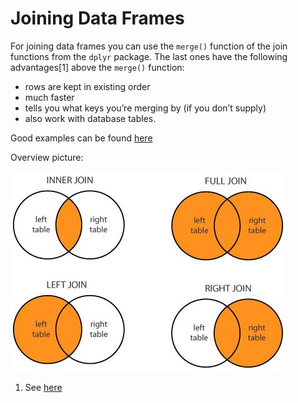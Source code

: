 Joining Data Frames
================

For joining data frames you can use the `merge()` function of the join
functions from the `dplyr` package. The last ones have the following
advantages\[1\] above the `merge()` function:

  - rows are kept in existing order
  - much faster
  - tells you what keys you’re merging by (if you don’t supply)
  - also work with database tables.

Good examples can be found
[here](https://dplyr.tidyverse.org/articles/two-table.html)

Overview picture:

![](join-image.jpg)

1.  See
    [here](https://groups.google.com/forum/#!topic/manipulatr/OuAPC4VyfIc)
